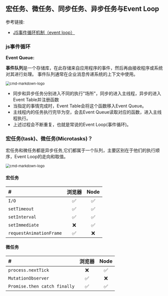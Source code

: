 ## 宏任务、微任务、同步任务、异步任务与Event Loop

参考链接:

- [JS事件循环机制（event loop）](https://juejin.im/post/5b498d245188251b193d4059#heading-2)

### js事件循环

**Event Queue:**

**事件队列**是一个存储库，在此存储来自应用程序的事件，然后再由接收程序或系统对其进行处理。
事件队列通常在企业消息传递系统的上下文中使用。

<img src="https://user-gold-cdn.xitu.io/2018/7/14/164974fb89da87c5?imageView2/0/w/1280/h/960/format/webp/ignore-error/1" alt="cmd-markdown-logo" style="zoom:80%;" />

- 同步和异步任务分别进入不同的执行"场所"，同步的进入主线程，异步的进入Event Table并注册函数
- 当指定的事情完成时，Event Table会将这个函数移入Event Queue。
- 主线程内的任务执行完毕为空，会去Event Queue读取对应的函数，进入主线程执行。
- 上述过程会不断重复，也就是常说的Event Loop(事件循环)。



### 宏任务(task)、微任务(Microtasks)？

宏任务和微任务都是异步任务,它们都属于一个队列，主要区别在于他们的执行顺序，Event Loop的走向和取值。

<img src="https://user-gold-cdn.xitu.io/2018/7/14/164974fa4b42e4af?imageView2/0/w/1280/h/960/format/webp/ignore-error/1" alt="cmd-markdown-logo" style="zoom:80%;" />

#### 宏任务

| #                       | 浏览器 | Node |
| :---------------------- | :----: | :--: |
| `I/O`                   |   ✅    |  ✅   |
| `setTimeout`            |   ✅    |  ✅   |
| `setInterval`           |   ✅    |  ✅   |
| `setImmediate`          |   ❌    |  ✅   |
| `requestAnimationFrame` |   ✅    |  ❌   |

#### 微任务

| #                            | 浏览器 | Node |
| :--------------------------- | :----: | :--: |
| `process.nextTick`           |   ❌    |  ✅   |
| `MutationObserver`           |   ✅    |  ❌   |
| `Promise.then catch finally` |   ✅    |  ✅   |